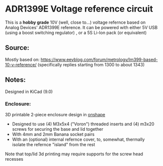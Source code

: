 # ADR1399E Voltage reference circuit

This is a **hobby grade** 10V (well, close to...) voltage refernce based on Analog Devices' ADR1399E reference.
It can be powered with either 5V USB (using a boost switching regulator) , or a 5S Li-Ion pack (or equivalent)

## Source:
Mostly based on: https://www.eevblog.com/forum/metrology/lm399-based-10-v-reference/ (specifically replies starting from 1300 to about 1343)

## Notes:
Designed in KiCad (9.0)

### Enclosure:
3D printable 2-piece enclosure design in [onshape](https://cad.onshape.com/documents/444727e948f9e5cc4e41eae1/w/781dc2eb3e355c2d7b923edf/e/13f14d887a55ce32e265d388?renderMode=0&uiState=685bb74e26e607746c03feff)

- Designed to use (4) M3x5x4 ("Voron") threaded inserts and (4) m3x20 screws for securing the base and lid together 
- With 4mm and 2mm Banana socket pairs
- With an (optional) internal refernce cover, to, somewhat, thermally isolate the refernce "island" from the rest 

Note that top/lid 3d printing may require supports for the screw head recesses 